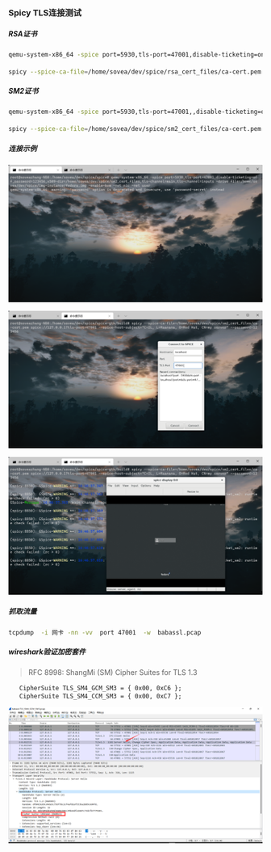 ### Spicy TLS连接测试

##### RSA证书

```sh
qemu-system-x86_64 -spice port=5930,tls-port=47001,disable-ticketing=on,x509-dir=/home/sovea/dev/spice/rsa_cert_files,tls-channel=main,tls-channel=inputs,streaming-video=filter,playback-compression=off,seamless-migration=on -drive file=/home/sovea/dev/spice/img-instance/fedora.img -m 1024 -smp cores=2,threads=2,sockets=1 -device qxl-vga,vgamem_mb=128 -enable-kvm -cpu host -device virtio-serial -chardev spicevmc,id=vdagent,debug=0,name=vdagent

spicy --spice-ca-file=/home/sovea/dev/spice/rsa_cert_files/ca-cert.pem spice://127.0.0.1?tls-port=47001 --spice-host-subject="C=IL, L=Raanana, O=Red Hat, CN=my server"
```

##### SM2证书

```sh
qemu-system-x86_64 -spice port=5930,tls-port=47001,,disable-ticketing=off,password=123456,x509-dir=/home/sovea/dev/spice/sm2_cert_files,tls-channel=main,tls-channel=inputs,streaming-video=filter,playback-compression=off,seamless-migration=on -drive file=/home/sovea/dev/spice/img-instance/fedora.img -m 1024 -smp cores=2,threads=2,sockets=1 -device qxl-vga,vgamem_mb=128 -enable-kvm -cpu host -device virtio-serial -chardev spicevmc,id=vdagent,debug=0,name=vdagent

spicy --spice-ca-file=/home/sovea/dev/spice/sm2_cert_files/ca-cert.pem spice://127.0.0.1?tls-port=47001 --spice-host-subject="C=IL, L=Raanana, O=Red Hat, CN=my server" --password=123456
```
##### 连接示例

![1649838074975](../images/1649838074975.png)

![1649838244502](../images/1649838244502.png)

![1649838258515](../images/1649838258515.png)
##### 抓取流量

```sh
tcpdump  -i 网卡 -nn -vv  port 47001  -w  babassl.pcap
```

##### wireshark验证加密套件

> RFC 8998: ShangMi (SM) Cipher Suites for TLS 1.3

```shell
   CipherSuite TLS_SM4_GCM_SM3 = { 0x00, 0xC6 };
   CipherSuite TLS_SM4_CCM_SM3 = { 0x00, 0xC7 };
```

![1649838286677](../images/1649838286677.png)
